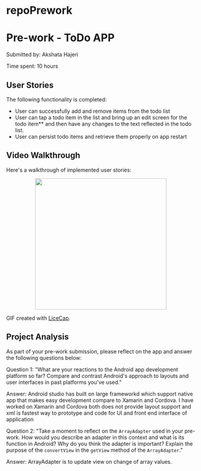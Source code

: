 # repoPrework
# Pre-work - ToDo APP

Submitted by: Akshata Hajeri

Time spent: 10 hours

## User Stories

The following functionality is completed:

* User can successfully add and remove items from the todo list
* User can tap a todo item in the list and bring up an edit screen for the todo item** and then have any changes to the text reflected in the todo list.
* User can persist todo items and retrieve them properly on app restart

## Video Walkthrough

Here's a walkthrough of implemented user stories:

<p align="center">
  <img src="http://i.imgur.com/gznDT4G.gif" width="350"/>
</p>

GIF created with [LiceCap](http://www.cockos.com/licecap/).


## Project Analysis

As part of your pre-work submission, please reflect on the app and answer the following questions below:

Question 1: "What are your reactions to the Android app development platform so far? 
             Compare and contrast Android's approach to layouts and user interfaces in past platforms you've used."

Answer: Android studio has built on large frameworkd which support native app that makes easy development compare to Xamarin and Cordova. 
        I have worked on Xamarin and Cordova both does not provide layout support and xml is fastest way to prototype and code for UI and front end interface of application
 
Question 2: "Take a moment to reflect on the `ArrayAdapter` used in your pre-work. How would you describe an adapter in this context and what is its function in Android? Why do you think the adapter is important? Explain the purpose of the `convertView` in the `getView` method of the `ArrayAdapter`."

Answer:  ArrayAdapter is to update view on change of array values. 
